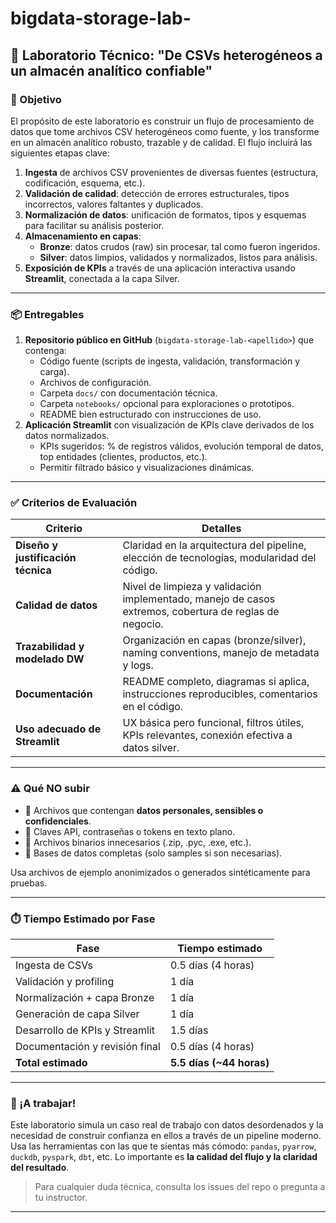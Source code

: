 # bigdata-storage-lab-<Sorzano>

## 🧪 Laboratorio Técnico: "De CSVs heterogéneos a un almacén analítico confiable"

### 🎯 Objetivo

El propósito de este laboratorio es construir un flujo de procesamiento de datos que tome archivos CSV heterogéneos como fuente, y los transforme en un almacén analítico robusto, trazable y de calidad. El flujo incluirá las siguientes etapas clave:

1. **Ingesta** de archivos CSV provenientes de diversas fuentes (estructura, codificación, esquema, etc.).
2. **Validación de calidad**: detección de errores estructurales, tipos incorrectos, valores faltantes y duplicados.
3. **Normalización de datos**: unificación de formatos, tipos y esquemas para facilitar su análisis posterior.
4. **Almacenamiento en capas**:
   - **Bronze**: datos crudos (raw) sin procesar, tal como fueron ingeridos.
   - **Silver**: datos limpios, validados y normalizados, listos para análisis.
5. **Exposición de KPIs** a través de una aplicación interactiva usando **Streamlit**, conectada a la capa Silver.

---

### 📦 Entregables

1. **Repositorio público en GitHub** (`bigdata-storage-lab-<apellido>`) que contenga:
   - Código fuente (scripts de ingesta, validación, transformación y carga).
   - Archivos de configuración.
   - Carpeta `docs/` con documentación técnica.
   - Carpeta `notebooks/` opcional para exploraciones o prototipos.
   - README bien estructurado con instrucciones de uso.
2. **Aplicación Streamlit** con visualización de KPIs clave derivados de los datos normalizados.
   - KPIs sugeridos: % de registros válidos, evolución temporal de datos, top entidades (clientes, productos, etc.).
   - Permitir filtrado básico y visualizaciones dinámicas.

---

### ✅ Criterios de Evaluación

| Criterio                         | Detalles                                                                 |
|----------------------------------|--------------------------------------------------------------------------|
| **Diseño y justificación técnica** | Claridad en la arquitectura del pipeline, elección de tecnologías, modularidad del código. |
| **Calidad de datos**             | Nivel de limpieza y validación implementado, manejo de casos extremos, cobertura de reglas de negocio. |
| **Trazabilidad y modelado DW**   | Organización en capas (bronze/silver), naming conventions, manejo de metadata y logs. |
| **Documentación**                | README completo, diagramas si aplica, instrucciones reproducibles, comentarios en el código. |
| **Uso adecuado de Streamlit**    | UX básica pero funcional, filtros útiles, KPIs relevantes, conexión efectiva a datos silver. |

---

### ⚠️ Qué NO subir

- 🚫 Archivos que contengan **datos personales, sensibles o confidenciales**.
- 🚫 Claves API, contraseñas o tokens en texto plano.
- 🚫 Archivos binarios innecesarios (.zip, .pyc, .exe, etc.).
- 🚫 Bases de datos completas (solo samples si son necesarias).

Usa archivos de ejemplo anonimizados o generados sintéticamente para pruebas.

---

### ⏱️ Tiempo Estimado por Fase

| Fase                             | Tiempo estimado         |
|----------------------------------|--------------------------|
| Ingesta de CSVs                 | 0.5 días (4 horas)       |
| Validación y profiling          | 1 día                    |
| Normalización + capa Bronze     | 1 día                    |
| Generación de capa Silver       | 1 día                    |
| Desarrollo de KPIs y Streamlit  | 1.5 días                 |
| Documentación y revisión final  | 0.5 días (4 horas)       |
| **Total estimado**              | **5.5 días (~44 horas)** |

---

### 🚀 ¡A trabajar!

Este laboratorio simula un caso real de trabajo con datos desordenados y la necesidad de construir confianza en ellos a través de un pipeline moderno. Usa las herramientas con las que te sientas más cómodo: `pandas`, `pyarrow`, `duckdb`, `pyspark`, `dbt`, etc. Lo importante es **la calidad del flujo y la claridad del resultado**.

> Para cualquier duda técnica, consulta los issues del repo o pregunta a tu instructor.

---
